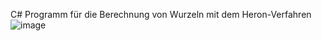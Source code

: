 C# Programm für die Berechnung von Wurzeln mit dem Heron-Verfahren
![image](https://user-images.githubusercontent.com/113312608/221672118-7c4c6b2c-1dc8-4e55-9d39-9eb787f1d306.png)
